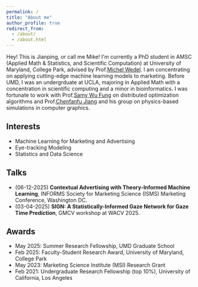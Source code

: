 ```yaml
---
permalink: /
title: "About me"
author_profile: true
redirect_from: 
  - /about/
  - /about.html
---
```


Hey! This is Jianping, or call me Mike! I'm currently a PhD student in AMSC (Applied Math & Statistics, and Scientific Computation) at University of Maryland, College Park, advised by Prof.[Michel Wedel](https://www.rhsmith.umd.edu/directory/michel-wedel). I am concentrating on applying cutting-edge machine learning models to marketing. Before UMD, I was an undergrduate at UCLA, majoring in Applied Math with a concentration in scientific computing and a minor in bioinformatics. I was fortunate to work with Prof.[Samy Wu Fung](https://swufung.github.io/) on distributed optimization algorithms and Prof.[Chenfanfu Jiang](https://www.math.ucla.edu/~cffjiang/) and his group on physics-based simulations in computer graphics.

Interests
------
* Machine Learning for Marketing and Advertising
* Eye-tracking Modeling
* Statistics and Data Science

<!-- Recent News
------
* 01/23/2025: We submitted our paper *IPGO: Indirect Prompt Gradient Optimization on Text-to-Image Generative Models with High Data Efficiency* to ICML 2025! Thanks to Michel Wedel and Kunpeng Zhang for the guidance!
* 12/23/2024: Our extended abstract [SIGN: A Statistically-Informed Gaze Network for Gaze Time Prediction](https://arxiv.org/pdf/2501.17422?) is accepted by [Gaze Meets Computer Vision (GACV) Workshop at WACV 2025](https://sites.google.com/view/gmcv-workshop-wacv2025). Thanks to Michel Wedel for the guidance!
* 11/01/2024: Our preprint [Contextual Advertising with Theory-Informed Machine Learning](https://papers.ssrn.com/sol3/papers.cfm?abstract_id=5007216) is available on SSRN. Thanks to Michel Wedel and Rik Pieters for the guidance! -->

Talks
------
* (06-12-2025) **Contextual Advertising with Theory-Informed Machine Learning**, INFORMS Society for Marketing Science (ISMS) Marketing Conference, Washington DC.
* (03-04-2025) **SIGN: A Statistically-Informed Gaze Network for Gaze Time Prediction**, GMCV workshop at WACV 2025.

Awards
------
* May 2025: Summer Research Fellowship, UMD Graduate School
* Feb 2025: Faculty-Student Research Award, University of Maryland, College Park
* May 2023: Marketing Science Institute (MSI) Research Grant
* Feb 2021: Undergraduate Research Fellowship (top 10%), University of California, Los Angeles

<!-- A data-driven personal website
====== -->
